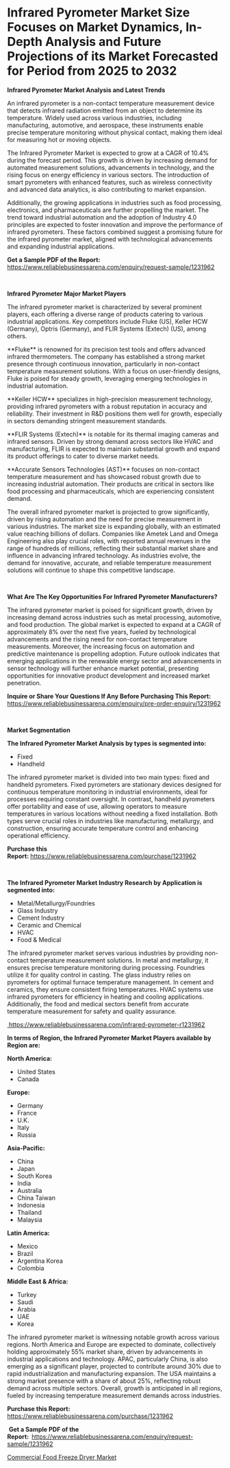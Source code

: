 <p><h1>Infrared Pyrometer Market Size Focuses on Market Dynamics, In-Depth Analysis and Future Projections of its Market Forecasted for Period from 2025 to 2032</h1></p><p><strong>Infrared Pyrometer Market Analysis and Latest Trends</strong></p>
<p><p>An infrared pyrometer is a non-contact temperature measurement device that detects infrared radiation emitted from an object to determine its temperature. Widely used across various industries, including manufacturing, automotive, and aerospace, these instruments enable precise temperature monitoring without physical contact, making them ideal for measuring hot or moving objects.</p><p>The Infrared Pyrometer Market is expected to grow at a CAGR of 10.4% during the forecast period. This growth is driven by increasing demand for automated measurement solutions, advancements in technology, and the rising focus on energy efficiency in various sectors. The introduction of smart pyrometers with enhanced features, such as wireless connectivity and advanced data analytics, is also contributing to market expansion. </p><p>Additionally, the growing applications in industries such as food processing, electronics, and pharmaceuticals are further propelling the market. The trend toward industrial automation and the adoption of Industry 4.0 principles are expected to foster innovation and improve the performance of infrared pyrometers. These factors combined suggest a promising future for the infrared pyrometer market, aligned with technological advancements and expanding industrial applications.</p></p>
<p><strong>Get a Sample PDF of the Report:&nbsp;</strong> <a href="https://www.reliablebusinessarena.com/enquiry/request-sample/1231962?utm_campaign=2822&utm_medium=2&utm_source=Github&utm_content=ia&utm_term=10042025&utm_id=infrared-pyrometer">https://www.reliablebusinessarena.com/enquiry/request-sample/1231962</a></p>
<p>&nbsp;</p>
<p><strong>Infrared Pyrometer Major Market Players</strong></p>
<p><p>The infrared pyrometer market is characterized by several prominent players, each offering a diverse range of products catering to various industrial applications. Key competitors include Fluke (US), Keller HCW (Germany), Optris (Germany), and FLIR Systems (Extech) (US), among others.</p><p>**Fluke** is renowned for its precision test tools and offers advanced infrared thermometers. The company has established a strong market presence through continuous innovation, particularly in non-contact temperature measurement solutions. With a focus on user-friendly designs, Fluke is poised for steady growth, leveraging emerging technologies in industrial automation.</p><p>**Keller HCW** specializes in high-precision measurement technology, providing infrared pyrometers with a robust reputation in accuracy and reliability. Their investment in R&D positions them well for growth, especially in sectors demanding stringent measurement standards.</p><p>**FLIR Systems (Extech)** is notable for its thermal imaging cameras and infrared sensors. Driven by strong demand across sectors like HVAC and manufacturing, FLIR is expected to maintain substantial growth and expand its product offerings to cater to diverse market needs.</p><p>**Accurate Sensors Technologies (AST)** focuses on non-contact temperature measurement and has showcased robust growth due to increasing industrial automation. Their products are critical in sectors like food processing and pharmaceuticals, which are experiencing consistent demand.</p><p>The overall infrared pyrometer market is projected to grow significantly, driven by rising automation and the need for precise measurement in various industries. The market size is expanding globally, with an estimated value reaching billions of dollars. Companies like Ametek Land and Omega Engineering also play crucial roles, with reported annual revenues in the range of hundreds of millions, reflecting their substantial market share and influence in advancing infrared technology. As industries evolve, the demand for innovative, accurate, and reliable temperature measurement solutions will continue to shape this competitive landscape.</p></p>
<p>&nbsp;</p>
<p><strong>What Are The Key Opportunities For Infrared Pyrometer Manufacturers?</strong></p>
<p><p>The infrared pyrometer market is poised for significant growth, driven by increasing demand across industries such as metal processing, automotive, and food production. The global market is expected to expand at a CAGR of approximately 8% over the next five years, fueled by technological advancements and the rising need for non-contact temperature measurements. Moreover, the increasing focus on automation and predictive maintenance is propelling adoption. Future outlook indicates that emerging applications in the renewable energy sector and advancements in sensor technology will further enhance market potential, presenting opportunities for innovative product development and increased market penetration.</p></p>
<p><strong>Inquire or Share Your Questions If Any Before Purchasing This Report:</strong> <a href="https://www.reliablebusinessarena.com/enquiry/pre-order-enquiry/1231962?utm_campaign=2822&utm_medium=2&utm_source=Github&utm_content=ia&utm_term=10042025&utm_id=infrared-pyrometer">https://www.reliablebusinessarena.com/enquiry/pre-order-enquiry/1231962</a></p>
<p>&nbsp;</p>
<p><strong>Market Segmentation</strong></p>
<p><strong>The Infrared Pyrometer Market Analysis by types is segmented into:</strong></p>
<p><ul><li>Fixed</li><li>Handheld</li></ul></p>
<p><p>The infrared pyrometer market is divided into two main types: fixed and handheld pyrometers. Fixed pyrometers are stationary devices designed for continuous temperature monitoring in industrial environments, ideal for processes requiring constant oversight. In contrast, handheld pyrometers offer portability and ease of use, allowing operators to measure temperatures in various locations without needing a fixed installation. Both types serve crucial roles in industries like manufacturing, metallurgy, and construction, ensuring accurate temperature control and enhancing operational efficiency.</p></p>
<p><strong>Purchase this Report:&nbsp;</strong><a href="https://www.reliablebusinessarena.com/purchase/1231962?utm_campaign=2822&utm_medium=2&utm_source=Github&utm_content=ia&utm_term=10042025&utm_id=infrared-pyrometer">https://www.reliablebusinessarena.com/purchase/1231962</a></p>
<p>&nbsp;</p>
<p><strong>The Infrared Pyrometer Market Industry Research by Application is segmented into:</strong></p>
<p><ul><li>Metal/Metallurgy/Foundries</li><li>Glass Industry</li><li>Cement Industry</li><li>Ceramic and Chemical</li><li>HVAC</li><li>Food & Medical</li></ul></p>
<p><p>The infrared pyrometer market serves various industries by providing non-contact temperature measurement solutions. In metal and metallurgy, it ensures precise temperature monitoring during processing. Foundries utilize it for quality control in casting. The glass industry relies on pyrometers for optimal furnace temperature management. In cement and ceramics, they ensure consistent firing temperatures. HVAC systems use infrared pyrometers for efficiency in heating and cooling applications. Additionally, the food and medical sectors benefit from accurate temperature measurement for safety and quality assurance.</p></p>
<p><a href="https://www.reliablebusinessarena.com/infrared-pyrometer-r1231962?utm_campaign=2822&utm_medium=2&utm_source=Github&utm_content=ia&utm_term=10042025&utm_id=infrared-pyrometer">&nbsp;https://www.reliablebusinessarena.com/infrared-pyrometer-r1231962</a></p>
<p><strong>In terms of Region, the Infrared Pyrometer Market Players available by Region are:</strong></p>
<p>
    <p> <strong> North America: </strong>
        <ul>
            <li>United States</li>
            <li>Canada</li>
        </ul>
        </p> 
    <p> <strong> Europe: </strong>
        <ul>
            <li>Germany</li>
            <li>France</li>
            <li>U.K.</li>
            <li>Italy</li>
            <li>Russia</li>
        </ul>
        </p> 
    <p> <strong> Asia-Pacific: </strong>
        <ul>
            <li>China</li>
            <li>Japan</li>
            <li>South Korea</li>
            <li>India</li>
            <li>Australia</li>
            <li>China Taiwan</li>
            <li>Indonesia</li>
            <li>Thailand</li>
            <li>Malaysia</li>
        </ul>
        </p> 
    <p> <strong> Latin America: </strong>
        <ul>
            <li>Mexico</li>
            <li>Brazil</li>
            <li>Argentina Korea</li>
            <li>Colombia</li>
        </ul>
        </p> 
    <p> <strong> Middle East & Africa: </strong>
        <ul>
            <li>Turkey</li>
            <li>Saudi</li>
            <li>Arabia</li>
            <li>UAE</li>
            <li>Korea</li>
        </ul>
    </p>
    </p>
<p><p>The infrared pyrometer market is witnessing notable growth across various regions. North America and Europe are expected to dominate, collectively holding approximately 55% market share, driven by advancements in industrial applications and technology. APAC, particularly China, is also emerging as a significant player, projected to contribute around 30% due to rapid industrialization and manufacturing expansion. The USA maintains a strong market presence with a share of about 25%, reflecting robust demand across multiple sectors. Overall, growth is anticipated in all regions, fueled by increasing temperature measurement demands across industries.</p></p>
<p><strong>Purchase this Report: </strong><a href="https://www.reliablebusinessarena.com/purchase/1231962?utm_campaign=2822&utm_medium=2&utm_source=Github&utm_content=ia&utm_term=10042025&utm_id=infrared-pyrometer">https://www.reliablebusinessarena.com/purchase/1231962</a></p>
<p>&nbsp;<strong>Get a Sample PDF of the Report:&nbsp;&nbsp;</strong><a href="https://www.reliablebusinessarena.com/enquiry/request-sample/1231962?utm_campaign=2822&utm_medium=2&utm_source=Github&utm_content=ia&utm_term=10042025&utm_id=infrared-pyrometer">https://www.reliablebusinessarena.com/enquiry/request-sample/1231962</a></p>
<p><strong></strong></p>
<p><p><a href="https://github.com/denighoylen1/Market-Research-Report-List-1/blob/main/commercial-food-freeze-dryer-market.md?utm_campaign=2822&utm_medium=2&utm_source=Github&utm_content=ia&utm_term=10042025&utm_id=infrared-pyrometer">Commercial Food Freeze Dryer Market</a></p></p>